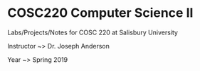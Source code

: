 # COSC220 Computer Science II 

Labs/Projects/Notes for COSC 220 at Salisbury University

Instructor ~> Dr. Joseph Anderson

Year ~> Spring 2019
